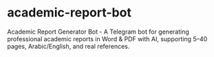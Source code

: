 # academic-report-bot
Academic Report Generator Bot - A Telegram bot for generating professional academic reports in Word &amp; PDF with AI, supporting 5–40 pages, Arabic/English, and real references.
